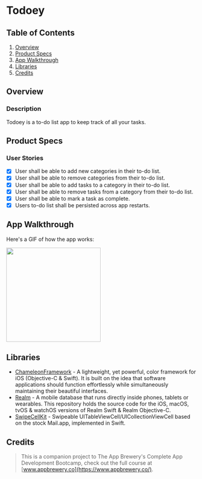 # Todoey

## Table of Contents
1. [Overview](#Overview)
2. [Product Specs](#Product-Specs)
3. [App Walkthrough](#App-Walkthrough)
4. [Libraries](#Libraries)
5. [Credits](#Credits)

## Overview
### Description

Todoey is a to-do list app to keep track of all your tasks.

## Product Specs
### User Stories

- [X] User shall be able to add new categories in their to-do list.
- [X] User shall be able to remove categories from their to-do list.
- [X] User shall be able to add tasks to a category in their to-do list.
- [X] User shall be able to remove tasks from a category from their to-do list.
- [X] User shall be able to mark a task as complete.
- [X] Users to-do list shall be persisted across app restarts.

## App Walkthrough

Here's a GIF of how the app works:

<img src="https://raw.githubusercontent.com/py415/app-resources/master/ios/ios-todoey.gif" width="250" />

## Libraries

- [ChameleonFramework](https://github.com/ViccAlexander/Chameleon) - A lightweight, yet powerful, color framework for iOS (Objective-C & Swift). It is built on the idea that software applications should function effortlessly while simultaneously maintaining their beautiful interfaces.
- [Realm](https://github.com/realm/realm-cocoa) - A mobile database that runs directly inside phones, tablets or wearables. This repository holds the source code for the iOS, macOS, tvOS & watchOS versions of Realm Swift & Realm Objective-C.
- [SwipeCellKit](https://github.com/SwipeCellKit/SwipeCellKit) - Swipeable UITableViewCell/UICollectionViewCell based on the stock Mail.app, implemented in Swift.

## Credits

>This is a companion project to The App Brewery's Complete App Development Bootcamp, check out the full course at [www.appbrewery.co](https://www.appbrewery.co/).
